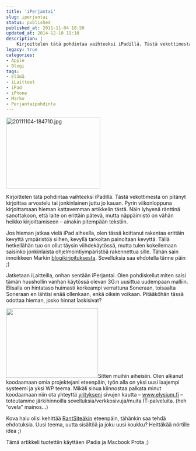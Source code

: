 ```yaml
---
title: 'iPerjantai'
slug: iperjantai
status: published
published_at: 2011-11-04 18:50
updated_at: 2014-12-10 19:10
description: |
    Kirjoittelen tätä pohdintaa vaihteeksi iPadillä. Tästä vekottimesta on pitänyt kirjoittaa arvostelu tai jonkinlainen juttu jo kauan. Pyrin viikonloppuna kirjoittamaan hieman kattavemman artikkelin tästä. Näin lyhyenä ränttinä sanottakoon, että laite on erittäin pätevä, mutta näppäimistö on vähän heikko kirjoittamiseen – ainakin pitempään tekstiin. Jos hieman jatkaa vielä iPad aiheella, olen tässä koittanut rakentaa erittäin kevyttä ympäristöä… Jatka lukemista iPerjantai
legacy: true
categories:
- Apple
- Blogi
tags:
- Elämä
- iLaitteet
- iPad
- iPhone
- Marko
- Perjantaipohdinta
---
```


<p><a href="https://cdn.markokaartinen.net/uploads/2011/11/20111104-184710.jpg"><img loading="lazy" decoding="async" class="size-full alignright" title="Kuvankaappaus iPadistä" src="https://cdn.markokaartinen.net/uploads/2011/11/20111104-184710.jpg" alt="20111104-184710.jpg" width="258" height="194" /></a></p>
<p>Kirjoittelen tätä pohdintaa vaihteeksi iPadillä. Tästä vekottimesta on pitänyt kirjoittaa arvostelu tai jonkinlainen juttu jo kauan. Pyrin viikonloppuna kirjoittamaan hieman kattavemman artikkelin tästä. Näin lyhyenä ränttinä sanottakoon, että laite on erittäin pätevä, mutta näppäimistö on vähän heikko kirjoittamiseen &#8211; ainakin pitempään tekstiin.</p>
<p>Jos hieman jatkaa vielä iPad aiheella, olen tässä koittanut rakentaa erittäin kevyttä ympäristöä siihen, kevyllä tarkoitan painoltaan kevyttä. Tällä hetkellähän tuo on ollut täysin viihdekäytössä, mutta tulen kokeilemaan saisinko jonkinlaista ohjelmointiympäristöä rakennettua sille. Tähän sain innoikkeen Markin <a href="yieldthought.com/post/12239282034/swapped-my-macbook-for-an-ipad" target="_blank">blogikirjoituksesta</a>. Sovelluksia saa ehdotella tänne päin ;)</p>
<p>Jatketaan iLaitteilla, onhan sentään iPerjantai. Olen pohdiskellut miten saisi tämän huushollin vanhan käytössä olevan 3G:n uusittua uudempaan malliin. Elisalla on hintataso huimasti korkeampi verrattuna Soneraan, toisaalta Soneraan en lähtisi enää ollenkaan, enkä oikein voikaan. Pitääköhän tässä odottaa hieman, josko hinnat laskisivat?</p>
<p><img loading="lazy" decoding="async" class="alignright size-medium wp-image-351" title="code" src="https://cdn.markokaartinen.net/uploads/2008/12/995000_46458615-300x225.jpg" alt="" width="252" height="190" />Sitten muihin aiheisiin. Olen alkanut koodaamaan omia projektejani eteenpäin, työn alla on yksi uusi laajempi systeemi ja yksi WP teema. Mikäli sinua kiinnostaa palkata minut koodaamaan niin ota yhteyttä <a href="http://elysium.fi" target="_blank">yritykseni</a> sivujen kautta &#8211; <a href="http://www.elysium.fi" target="_blank">www.elysium.fi</a> &#8211; toteutamme järkihinnoilla sovelluksia/verkkosivuja/muita IT-palveluita. (heh &#8221;ovela&#8221; mainos&#8230;)</p>
<p>Kova halu olisi kehittää <a href="http://rantsite.net" target="_blank">RantSiteäkin</a> eteenpäin, tähänkin saa tehdä ehdotuksia. Uusi teema, uutta sisältöä ja joku uusi koukku? Heittäkää nörtille idea ;)</p>
<p>Tämä artikkeli tuotettiin käyttäen iPadia ja Macbook Prota ;)</p>